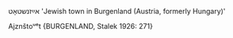אײַזנשטאָט
'Jewish town in Burgenland (Austria, formerly Hungary)'

Ajznštoᵘᵉt {BURGENLAND, Stalek 1926: 271}
